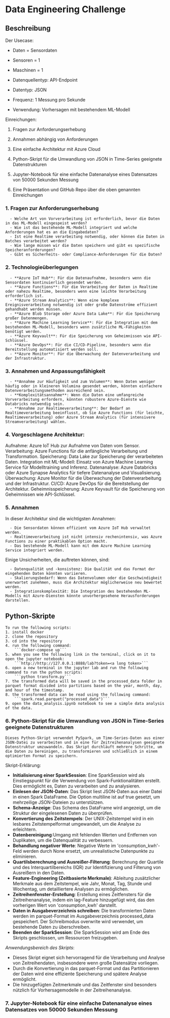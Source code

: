 # Data Engineering Challenge
## Beschreibung
Der Usecase:

- Daten = Sensordaten

- Sensoren = 1

- Maschinen = 1

- Datenquellentyp: API-Endpoint

- Datentyp: JSON

- Frequenz: 1 Messung pro Sekunde

- Verwendung: Vorhersagen mit bestehendem ML-Modell

 

Einreichungen:

1. Fragen zur Anforderungserhebung

2. Annahmen abhängig von Anforderungen

3. Eine einfache Architektur mit Azure Cloud

4. Python-Skript für die Umwandlung von JSON in  Time-Series  geeignete Datenstrukturen 

5. Jupyter-Notebook für eine einfache Datenanalyse eines Datensatzes von 50000 Sekunden Messung

6. Eine Präsentation und GitHub Repo über die oben genannten Einreichungen




### 1. Fragen zur Anforderungserhebung

      - Welche Art von Vorverarbeitung ist erforderlich, bevor die Daten in das ML-Modell eingespeist werden?
      - Wie ist das bestehende ML-Modell integriert und welche Anforderungen hat es an die Eingabedaten?
      - Ist eine Realtime verarbeitung notwendig, oder können die Daten in Batches verarbeitet werden?
      - Wie lange müssen wir die Daten speichern und gibt es spezifische Speicheranforderungen?
      - Gibt es Sicherheits- oder Compliance-Anforderungen für die Daten?

### 2. Technologieüberlegungen

      - **Azure IoT Hub**: Für die Datenaufnahme, besonders wenn die Sensordaten kontinuierlich gesendet werden.
      - **Azure Functions**: Für die Verarbeitung der Daten in Realtime oder nahezu Realtime, besonders wenn eine leichte Verarbeitung erforderlich ist.
      - **Azure Stream Analytics**: Wenn eine komplexe Ereignisverarbeitung notwendig ist oder große Datenströme effizient gehandhabt werden müssen.
      - **Azure Blob Storage oder Azure Data Lake**: Für die Speicherung großer Datenmengen.
      - **Azure Machine Learning Service**: Für die Integration mit dem bestehenden ML-Modell, besonders wenn zusätzliche ML-Fähigkeiten benötigt werden.
      - **Azure Keyvault**: Für die Speicherung von Geheimnissen wie API-Schlüssel.
      - **Azure DevOps**: Für die CI/CD-Pipeline, besonders wenn die Bereitstellung automatisiert werden soll.
      - **Azure Monitor**: Für die Überwachung der Datenverarbeitung und der Infrastruktur.
### 3. Annahmen und Anpassungsfähigkeit
      - **Annahme zur Häufigkeit und zum Volumen**: Wenn Daten weniger häufig oder in kleineren Volumina gesendet werden, könnten einfachere Datenverarbeitungsmethoden ausreichend sein.
      - **Komplexitätsannahme**: Wenn die Daten eine umfangreiche Vorverarbeitung erfordern, könnten robustere Azure-Dienste wie Databricks notwendig sein.
      - **Annahme zur Realtimeverarbeitung**: Der Bedarf an Realtimeverarbeitung beeinflusst, ob Sie Azure Functions (für leichte, Realtimeverarbeitung) oder Azure Stream Analytics (für intensivere Streamverarbeitung) wählen.

### 4. Vorgeschlagene Architektur:

Aufnahme: Azure IoT Hub zur Aufnahme von Daten vom Sensor.
Verarbeitung: Azure Functions für die anfängliche Verarbeitung und Transformation.
Speicherung: Data Lake zur Speicherung der verarbeiteten Daten.
Integration mit ML-Modell: Einsatz von Azure Machine Learning Service für Modelltraining und Inferenz.
Datenanalyse: Azure Databricks oder Azure Synapse Analytics für tiefere Datenanalyse und Visualisierung.
Überwachung: Azure Monitor für die Überwachung der Datenverarbeitung und der Infrastruktur.
CI/CD: Azure DevOps für die Bereitstellung der Architektur.
Geheimnisspeicherung: Azure Keyvault für die Speicherung von Geheimnissen wie API-Schlüssel.


### 5. Annahmen
In dieser Architektur sind die wichtigsten Annahmen:

      - Die Sensordaten können effizient vom Azure IoT Hub verwaltet werden.
      - Realtimeverarbeitung ist nicht intensiv rechenintensiv, was Azure Functions zu einer praktikablen Option macht.
      - Das bestehende ML-Modell kann mit dem Azure Machine Learning Service integriert werden.

Einige Unsicherheiten, die auftreten können, sind:

      - Datenqualität und -konsistenz: Die Qualität und das Format der eingehenden Daten könnten variieren.
      - Skalierungsbedarf: Wenn das Datenvolumen oder die Geschwindigkeit unerwartet zunehmen, muss die Architektur möglicherweise neu bewertet werden.
      - Integrationskomplexität: Die Integration des bestehenden ML-Modells mit Azure-Diensten könnte unvorhergesehene Herausforderungen darstellen.


## Python-Skripte
    To run the following scripts:
    1. install docker
    2. clone the repository
    3. cd into the repository
    4. run the following command: 
        ```docker-compose up```
    5. when you see the following link in the terminal, click on it to open the jupyter notebook:
        ```http://http://127.0.0.1:8888/lab?token=<a long token>```
    6. open a new terminal in the jupyter lab and run the following command to run the python scripts:
        ```python transform.py```
    7. the transformed data will be saved in the processed_data folder in parquet format divided into partitions based on the year, month, day, and hour of the timestamp.
    8. the transformed data can be read using the following command:
        ```spark.read.parquet("processed_data")```
    9. open the data_analysis.ipynb notebook to see a simple data analysis of the data.

### 6. Python-Skript für die Umwandlung von JSON in Time-Series geeignete Datenstrukturen
    
    Dieses Python-Skript verwendet PySpark, um Time-Series-Daten aus einer JSON-Datei zu verarbeiten und in eine für Zeitreihenanalysen geeignete Datenstruktur umzuwandeln. Das Skript durchläuft mehrere Schritte, um die Daten zu bereinigen, zu transformieren und schließlich in einem optimierten Format zu speichern.

Skript-Erklärung:
- **Initialisierung einer SparkSession**: Eine SparkSession wird als Einstiegspunkt für die Verwendung von Spark-Funktionalitäten erstellt. Dies ermöglicht es, Daten zu verarbeiten und zu analysieren.
- **Einlesen der JSON-Daten**: Das Skript liest JSON-Daten aus einer Datei in einen Spark DataFrame. Die Option multiline ist auf true gesetzt, um mehrzeilige JSON-Dateien zu unterstützen.
- **Schema-Anzeige**: Das Schema des DataFrame wird angezeigt, um die Struktur der eingelesenen Daten zu überprüfen.
- **Konvertierung des Zeitstempels**: Der UNIX-Zeitstempel wird in ein lesbares Zeitstempelformat umgewandelt, um die Analyse zu erleichtern.
- **Datenbereinigung**:Umgang mit fehlenden Werten und Entfernen von Duplikaten, um die Datenqualität zu verbessern.
- **Behandlung negativer Werte**: Negative Werte im 'consumption_kwh'-Feld werden durch None ersetzt, um unrealistische Datenpunkte zu eliminieren.
- **Quartilsberechnung und Ausreißer-Filterung**: Berechnung der Quartile und des Interquartilbereichs (IQR) zur Identifizierung und Filterung von Ausreißern in den Daten.
- **Feature-Engineering (Zeitbasierte Merkmale)**: Ableitung zusätzlicher Merkmale aus dem Zeitstempel, wie Jahr, Monat, Tag, Stunde und Wochentag, um detailliertere Analysen zu ermöglichen.
- **Zeitreihenfenster-Erstellung**: Erstellung eines Zeitfensters für die Zeitreihenanalyse, indem ein lag-Feature hinzugefügt wird, das den vorherigen Wert von 'consumption_kwh' darstellt.
- **Daten in Ausgabeverzeichnis schreiben**: Die transformierten Daten werden im parquet-Format im Ausgabeverzeichnis processed_data gespeichert. Der Schreibmodus overwrite wird verwendet, um bestehende Daten zu überschreiben.
- **Beenden der SparkSession**: Die SparkSession wird am Ende des Skripts geschlossen, um Ressourcen freizugeben.

*Anwendungsbereich des Skripts*:
- Dieses Skript eignet sich hervorragend für die Verarbeitung und Analyse von Zeitreihendaten, insbesondere wenn große Datensätze vorliegen.
- Durch die Konvertierung in das parquet-Format und das Partitionieren der Daten wird eine effiziente Speicherung und spätere Analyse ermöglicht.
- Die hinzugefügten Zeitmerkmale und das Zeitfenster sind besonders nützlich für Vorhersagemodelle in der Zeitreihenanalyse.

### 7. Jupyter-Notebook für eine einfache Datenanalyse eines Datensatzes von 50000 Sekunden Messung








